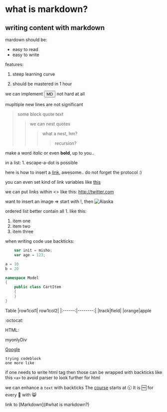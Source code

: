 what is markdown?
=
writing content with markdown
-
mardown should be:
- easy to read
- easy to write

features:
1. steep learning curve

2. should be mastered in 1 hour

we can implement <button>MD</button> not hard at all



mupltiple new lines are not significant

>some block quote text
>>we can nest quotes
>>>what a nest, hm?
>>>>recursion?

make a word *italic* or even **bold**, up to you..

in a list:
1\. escape-a-dot is possible

here is how to insert a [link](http://reddit.com "hover text here"), awesome..
do not forget the protocol :)

you can even set kind of link variables like [this][link1]


[link1]: http://pinterest.com "Pinterest"

we can put links within <> like this: <http://twitter.com>

want to insert an image => start with !, then
![Alaska](http://imgur.com/gallery/3dzpiyw)

ordered list better contain all 1. like this:
1. item one
1. item two
1. item three

when writing code use backticks:
```javascript
    var init = misho;
    var age = 123;
```
```python
a = 10
b = 20
```
```csharp
namespace Model
{
    public class CartItem
    {
    }
}
```


Table
|row1col1| row1col2|
|:------:|--------:|
|track|field|
|orange|apple

:octocat:

HTML:
<div>myonlyDiv

<a href="www.google.com">Google</a></div>

    trying codeblock
    one more like

if one needs to write html tag then those can be wrapped with backticks like this `<a>` to avoid parser to look further for html


we can enhance a `text` with backticks
The [course](/docs/course.txt) starts at :clock930: It is :free: for every :older_woman: with :smile_cat: 

link to [Markdown](#what is markdown?)
